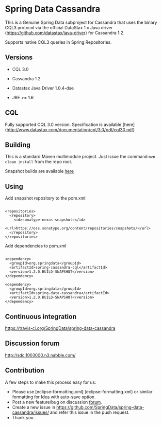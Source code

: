 Spring Data Cassandra
=====================

This is a Genuine Spring Data subproject for Cassandra that uses the binary CQL3 protocol via
the official DataStax 1.x Java driver (https://github.com/datastax/java-driver) for Cassandra 1.2.

Supports native CQL3 queries in Spring Repositories.

Versions
--------

 - CQL 3.0

 - Cassandra 1.2

 - Datastax Java Driver 1.0.4-dse

 - JRE >= 1.6

CQL
--------

Fully supported CQL 3.0 version. Specification is available [here] (http://www.datastax.com/documentation/cql/3.0/pdf/cql30.pdf)


Building
--------
This is a standard Maven multimodule project.  Just issue the command `mvn clean install` from the repo root.

Snapshot builds are available [here](https://oss.sonatype.org/index.html#nexus-search;quick~org.springdata)

Using
-------

Add snapshot repository to the pom.xml

```

<repositories>
  <repository>
    <id>sonatype-nexus-snapshots</id>
    <url>https://oss.sonatype.org/content/repositories/snapshots/</url>
  </repository>
</repositories>

```

Add dependencies to pom.xml

```

<dependency>
  <groupId>org.springdata</groupId>
  <artifactId>spring-cassandra-cql</artifactId>
  <version>1.2.0.BUILD-SNAPSHOT</version>
</dependency>

<dependency>
  <groupId>org.springdata</groupId>
  <artifactId>spring-data-cassandra</artifactId>
  <version>1.2.0.BUILD-SNAPSHOT</version>
</dependency>

```


Continuous integration
--------
https://travis-ci.org/SpringData/spring-data-cassandra


Discussion forum
--------
http://sdc.1003000.n3.nabble.com/


Contribution
--------

A few steps to make this process easy for us:

 - Please use [eclipse-formatting.xml] (eclipse-formatting.xml) or similar formatting for Idea with auto-save option.
 - Post a new feature/bug on discussion [forum](http://sdc.1003000.n3.nabble.com/).
 - Create a new issue in https://github.com/SpringData/spring-data-cassandra/issues/ and refer this issue in the push request.
 - Thank you.

